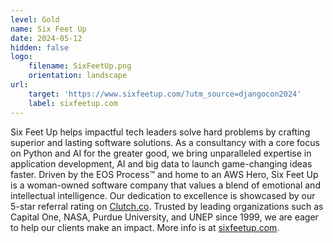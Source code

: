 ```yaml
---
level: Gold
name: Six Feet Up
date: 2024-05-12
hidden: false
logo:
    filename: SixFeetUp.png
    orientation: landscape
url:
    target: 'https://www.sixfeetup.com/?utm_source=djangocon2024'
    label: sixfeetup.com
---
```


Six Feet Up helps impactful tech leaders solve hard problems by crafting superior and lasting software solutions. As a consultancy with a core focus on Python and AI for the greater good, we bring unparalleled expertise in application development, AI and big data to launch game-changing ideas faster. Driven by the EOS Process™ and home to an AWS Hero, Six Feet Up is a woman-owned software company that values a blend of emotional and intellectual intelligence. Our dedication to excellence is showcased by our 5-star referral rating on [Clutch.co](https://clutch.co/profile/six-feet-up). Trusted by leading organizations such as Capital One, NASA, Purdue University, and UNEP since 1999, we are eager to help our clients make an impact. More info is at [sixfeetup.com](https://sixfeetup.com).

